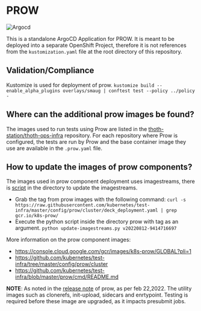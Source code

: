 # PROW

![Argocd](https://argocd.operate-first.cloud/api/badge?name=ci-prow-prod-smaug&revision=true)


This is a standalone ArgoCD Application for PROW. It is meant to be deployed into a separate OpenShift Project, therefore it is not references from the `kustomization.yaml` file at the root directory of this repository.


## Validation/Compliance

Kustomize is used for deployment of prow.
`kustomize build --enable_alpha_plugins overlays/smaug | conftest test --policy ../policy -`

## Where can the additional prow images be found?

The images used to run tests using Prow are listed in the [thoth-station/thoth-ops-infra](https://github.com/thoth-station/thoth-ops-infra) repository.
For each repository where Prow is configured, the tests are run by Prow and the base container image they use are available in the `.prow.yaml` file.

## How to update the images of prow components?

The images used in prow component deployment uses imagestreams, there is [script](./update-imagestreams.py) in the directory to update the imagestreams.

- Grab the tag from prow images with the following command:
    `curl -s https://raw.githubusercontent.com/kubernetes/test-infra/master/config/prow/cluster/deck_deployment.yaml | grep gcr.io/k8s-prow/`
- Execute the python script inside the directory prow with tag as an argument.
    `python update-imagestreams.py v20220812-9414716697`

More information on the prow component images:
- https://console.cloud.google.com/gcr/images/k8s-prow/GLOBAL?pli=1
- https://github.com/kubernetes/test-infra/tree/master/config/prow/cluster
- https://github.com/kubernetes/test-infra/blob/master/prow/cmd/README.md


**NOTE**:
As noted in the [release note](https://github.com/kubernetes/test-infra/blob/master/prow/ANNOUNCEMENTS.md#breaking-changes) of prow, as per feb 22,2022. The utility images such as clonerefs, init-upload, sidecars and enrtypoint.
Testing is required before these image are upgraded, as it impacts presubmit jobs.
